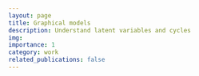 ```yaml
---
layout: page
title: Graphical models
description: Understand latent variables and cycles
img:
importance: 1
category: work
related_publications: false
---
```

